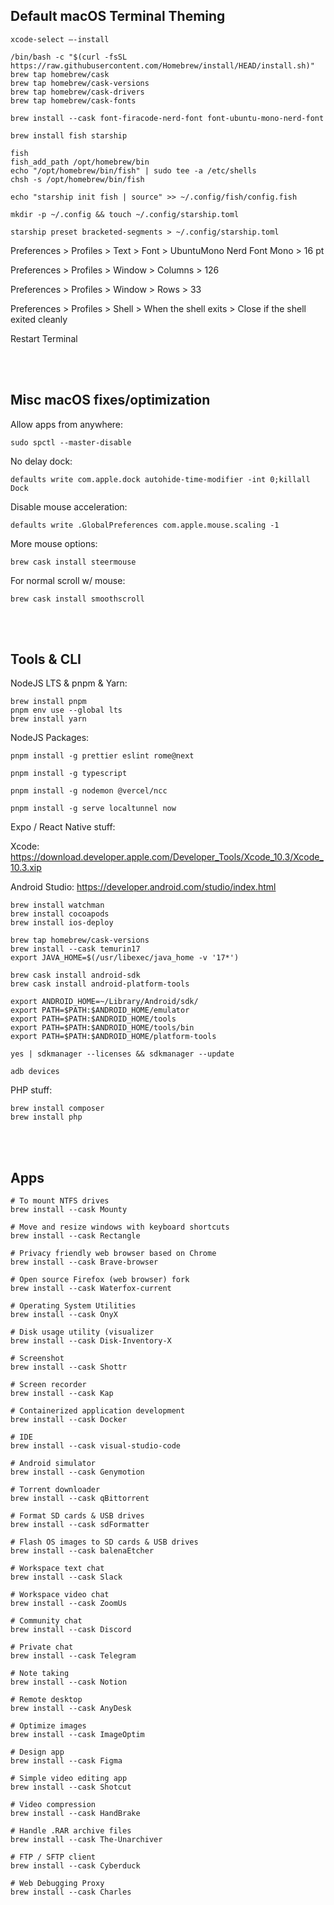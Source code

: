## Default macOS Terminal Theming
```
xcode-select —-install

/bin/bash -c "$(curl -fsSL https://raw.githubusercontent.com/Homebrew/install/HEAD/install.sh)"
brew tap homebrew/cask
brew tap homebrew/cask-versions
brew tap homebrew/cask-drivers
brew tap homebrew/cask-fonts
```

```
brew install --cask font-firacode-nerd-font font-ubuntu-mono-nerd-font

brew install fish starship

fish
fish_add_path /opt/homebrew/bin
echo "/opt/homebrew/bin/fish" | sudo tee -a /etc/shells
chsh -s /opt/homebrew/bin/fish

echo "starship init fish | source" >> ~/.config/fish/config.fish

mkdir -p ~/.config && touch ~/.config/starship.toml

starship preset bracketed-segments > ~/.config/starship.toml
```

Preferences > Profiles > Text > Font > UbuntuMono Nerd Font Mono > 16 pt  

Preferences > Profiles > Window > Columns > 126  

Preferences > Profiles > Window > Rows > 33  

Preferences > Profiles > Shell > When the shell exits > Close if the shell exited cleanly  

Restart Terminal  

<br/>
<br/>

## Misc macOS fixes/optimization

Allow apps from anywhere:
```
sudo spctl --master-disable
```

No delay dock:
```
defaults write com.apple.dock autohide-time-modifier -int 0;killall Dock
```

Disable mouse acceleration:
```
defaults write .GlobalPreferences com.apple.mouse.scaling -1
```

More mouse options:
```
brew cask install steermouse
```

For normal scroll w/ mouse:
```
brew cask install smoothscroll
```
<br/>
<br/>

## Tools & CLI

NodeJS LTS & pnpm & Yarn:
```
brew install pnpm
pnpm env use --global lts
brew install yarn
```

NodeJS Packages:
```
pnpm install -g prettier eslint rome@next

pnpm install -g typescript

pnpm install -g nodemon @vercel/ncc

pnpm install -g serve localtunnel now
```

Expo / React Native stuff:

Xcode:
https://download.developer.apple.com/Developer_Tools/Xcode_10.3/Xcode_10.3.xip

Android Studio:
https://developer.android.com/studio/index.html

```
brew install watchman
brew install cocoapods
brew install ios-deploy

brew tap homebrew/cask-versions
brew install --cask temurin17
export JAVA_HOME=$(/usr/libexec/java_home -v '17*')

brew cask install android-sdk
brew cask install android-platform-tools

export ANDROID_HOME=~/Library/Android/sdk/
export PATH=$PATH:$ANDROID_HOME/emulator
export PATH=$PATH:$ANDROID_HOME/tools
export PATH=$PATH:$ANDROID_HOME/tools/bin
export PATH=$PATH:$ANDROID_HOME/platform-tools

yes | sdkmanager --licenses && sdkmanager --update

adb devices
```

PHP stuff:
```
brew install composer
brew install php
```

<br/>
<br/>

## Apps
```
# To mount NTFS drives
brew install --cask Mounty

# Move and resize windows with keyboard shortcuts
brew install --cask Rectangle

# Privacy friendly web browser based on Chrome
brew install --cask Brave-browser

# Open source Firefox (web browser) fork
brew install --cask Waterfox-current

# Operating System Utilities
brew install --cask OnyX

# Disk usage utility (visualizer
brew install --cask Disk-Inventory-X

# Screenshot
brew install --cask Shottr

# Screen recorder
brew install --cask Kap

# Containerized application development
brew install --cask Docker

# IDE
brew install --cask visual-studio-code

# Android simulator
brew install --cask Genymotion

# Torrent downloader
brew install --cask qBittorrent

# Format SD cards & USB drives
brew install --cask sdFormatter

# Flash OS images to SD cards & USB drives
brew install --cask balenaEtcher

# Workspace text chat
brew install --cask Slack

# Workspace video chat
brew install --cask ZoomUs

# Community chat
brew install --cask Discord

# Private chat
brew install --cask Telegram

# Note taking
brew install --cask Notion

# Remote desktop
brew install --cask AnyDesk

# Optimize images
brew install --cask ImageOptim

# Design app
brew install --cask Figma

# Simple video editing app
brew install --cask Shotcut

# Video compression
brew install --cask HandBrake

# Handle .RAR archive files
brew install --cask The-Unarchiver

# FTP / SFTP client
brew install --cask Cyberduck

# Web Debugging Proxy
brew install --cask Charles
```
